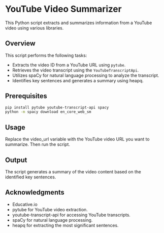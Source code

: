 # YouTube Video Summarizer

This Python script extracts and summarizes information from a YouTube video using various libraries.

## Overview

This script performs the following tasks:
- Extracts the video ID from a YouTube URL using `pytube`.
- Retrieves the video transcript using the `YouTubeTranscriptApi`.
- Utilizes spaCy for natural language processing to analyze the transcript.
- Identifies key sentences and generates a summary using heapq.

## Prerequisites
```bash
pip install pytube youtube-transcript-api spacy
python -m spacy download en_core_web_sm
```
## Usage
Replace the video_url variable with the YouTube video URL you want to summarize. Then run the script.

## Output
The script generates a summary of the video content based on the identified key sentences.

## Acknowledgments
- Educative.io
- pytube for YouTube video extraction.
- youtube-transcript-api for accessing YouTube transcripts.
- spaCy for natural language processing.
- heapq for extracting the most significant sentences.

